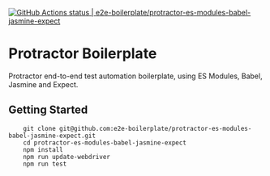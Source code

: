 [![GitHub Actions status | e2e-boilerplate/protractor-es-modules-babel-jasmine-expect](https://github.com/e2e-boilerplate/protractor-es-modules-babel-jasmine-expect/workflows/protractor-es-modules-babel-jasmine-expect/badge.svg)](https://github.com/e2e-boilerplate/protractor-es-modules-babel-jasmine-expect/actions?workflow=protractor-es-modules-babel-jasmine-expect)

# Protractor Boilerplate

Protractor end-to-end test automation boilerplate, using ES Modules, Babel, Jasmine and Expect.

## Getting Started

    	git clone git@github.com:e2e-boilerplate/protractor-es-modules-babel-jasmine-expect.git
    	cd protractor-es-modules-babel-jasmine-expect
    	npm install
    	npm run update-webdriver
    	npm run test
